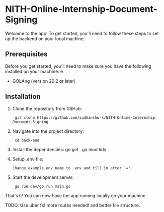 # NITH-Online-Internship-Document-Signing

Welcome to the app! To get started, you'll need to follow these steps to set up the backend on your local machine.

## Prerequisites

Before you get started, you'll need to make sure you have the following installed on your machine:
e
- GOLAng (version 20.2 or later)

## Installation

1. Clone the repository from GitHub:

        git clone https://github.com/sudhanshu-k/NITH-Online-Internship-Document-Signing

2. Navigate into the project directory:

        cd back-end

3. Install the dependencies:
        go get .
        go mod tidy
        
5. Setup .env file:
        
       Change example.env name to .env and fill in after '='.
        

4. Start the development server:

        go run dev/go run main.go 

That's it! You can now have the app running locally on your machine.

TODO: Use uber fx!
more routes needed! and better file structure.
